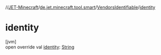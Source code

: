 //[JET-Minecraft](../../../index.md)/[de.jet.minecraft.tool.smart](../index.md)/[VendorsIdentifiable](index.md)/[identity](identity.md)

# identity

[jvm]\
open override val [identity](identity.md): [String](https://kotlinlang.org/api/latest/jvm/stdlib/kotlin/-string/index.html)

